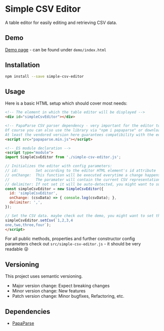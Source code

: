 # Simple CSV Editor

A table editor for easily editing and retrieving CSV data.

## Demo

[Demo page](https://dag0310.github.io/simple-csv-editor/demo/) - can be found under `demo/index.html`

## Installation

```bash
npm install --save simple-csv-editor
```

## Usage

Here is a basic HTML setup which should cover most needs:

```html
<!-- The element in which the table editor will be displayed -->
<div id="simpleCsvEditor"></div>

<!-- PapaParse CSV parser dependency - very important for the editor to work!
Of course you can also use the library via "npm i papaparse" or download it yourself.
At least the vendored version here guarantees compatibility with the editor. -->
<script src="papaparse.min.js"></script>

<!-- ES module declaration -->
<script type="module">
import SimpleCsvEditor from './simple-csv-editor.js';

// Initializes the editor with config parameters:
// id:        Set according to the editor HTML element's id attribute
// onChange:  This function will be executed everytime a change happens inside the editor.
//            The paramater will contain the current CSV representation of the editor.
// delimiter: If not set it will be auto-detected, you might want to supply the delimiter to get consistent behavior.
const simpleCsvEditor = new SimpleCsvEditor({
  id: 'simpleCsvEditor',
  onChange: (csvData) => { console.log(csvData); },
  delimiter: ',',
});

// Set the CSV data. maybe check out the demo, you might want to set this using a text area or some other way.
simpleCsvEditor.setCsv(`1,2,3,4
one,two,three,four`);
</script>
```

For all public methods, properties and further constructor config parameters check out `src/simple-csv-editor.js` - it should be very readable 😜

## Versioning

This project uses semantic versioning.

- Major version change: Expect breaking changes
- Minor version change: New features
- Patch version change: Minor bugfixes, Refactoring, etc.

## Dependencies

- [PapaParse](https://www.papaparse.com)
